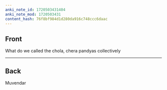 ```yaml
---
anki_note_id: 1720503431404
anki_note_mod: 1720503431
content_hash: 76f8bf984d1d280da916c748ccc6daac
---
```


## Front

What do we called the chola, chera pandyas collectively

<hr/>

## Back

Muvendar